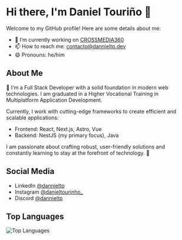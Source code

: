 # Hi there, I'm Daniel Touriño 👋

Welcome to my GitHub profile! Here are some details about me:

- 🔭 I’m currently working on [CROSSMEDIA360](https://crossmedia360.com)
- 📫 How to reach me: [contacto@dannieltp.dev](mailto:contacto@dannieltp.dev)
- 😄 Pronouns: he/him

## About Me
👋 I'm a Full Stack Developer with a solid foundation in modern web technologies.
I am graduated in a Higher Vocational Training in Multiplatform Application Development.

Currently, I work with cutting-edge frameworks to create efficient and scalable applications:
- Frontend: React, Next.js, Astro, Vue
- Backend: NestJS (my primary focus), Java
  
I am passionate about crafting robust, user-friendly solutions and constantly learning to stay at the forefront of technology. 🚀

## Social Media
- LinkedIn [@dannieltp](https://linkedin.com/in/dannieltp)
- Instagram [@danieltourinho_](https://instagram.com/danieltourinho_)
- Discord [@dannieltp](https://discordapp.com/users/387693543004831744)

## Top Languages
![Top Languages](https://github-readme-stats.vercel.app/api/top-langs/?username=DannielTp&layout=compact&theme=radical)
